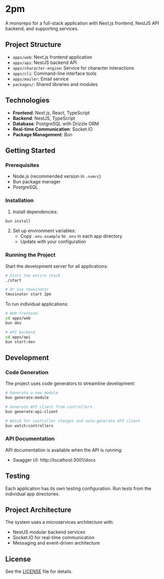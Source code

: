 # 2pm

A monorepo for a full-stack application with Next.js frontend, NestJS API backend, and supporting services.

## Project Structure

- `apps/web`: Next.js frontend application
- `apps/api`: NestJS backend API
- `apps/character-engine`: Service for character interactions
- `apps/cli`: Command-line interface tools
- `apps/mailer`: Email service
- `packages/`: Shared libraries and modules

## Technologies

- **Frontend**: Next.js, React, TypeScript
- **Backend**: NestJS, TypeScript
- **Database**: PostgreSQL with Drizzle ORM
- **Real-time Communication**: Socket.IO
- **Package Management**: Bun

## Getting Started

### Prerequisites

- Node.js (recommended version in `.nvmrc`)
- Bun package manager
- PostgreSQL

### Installation

1. Install dependencies:

```bash
bun install
```

2. Set up environment variables:
   - Copy `.env.example` to `.env` in each app directory
   - Update with your configuration

### Running the Project

Start the development server for all applications:

```bash
# Start the entire stack
./start

# Or use tmuxinator
tmuxinator start 2pm
```

To run individual applications:

```bash
# Web frontend
cd apps/web
bun dev

# API backend
cd apps/api
bun start:dev
```

## Development

### Code Generation

The project uses code generators to streamline development:

```bash
# Generate a new module
bun generate:module

# Generate API client from controllers
bun generate:api-client

# Watch for controller changes and auto-generate API client
bun watch:controllers
```

### API Documentation

API documentation is available when the API is running:
- Swagger UI: http://localhost:3001/docs

## Testing

Each application has its own testing configuration. Run tests from the individual app directories.

## Project Architecture

The system uses a microservices architecture with:
- NestJS modular backend services
- Socket.IO for real-time communication
- Messaging and event-driven architecture

## License

See the [LICENSE](LICENSE) file for details.
